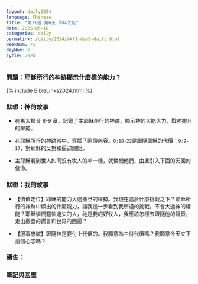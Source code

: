 ```yaml
---
layout: daily2024
language: Chinese
title: "第71週 第6天 耶穌大能"
date: 2025-05-10
categories: daily
permalink: /daily/2024/wk71-day6-daily.html
weekNum: 71
dayNum: 6
cycle: 2024
---
```


### 問題：耶穌所行的神跡顯示什麼樣的能力？

{% include BibleLinks2024.html %}

### 默想：神的故事 
+ 在馬太福音 8-9 章，記錄了主耶穌所行的神跡，顯示神的大能大力，戰勝撒旦的權勢。

+ 在耶穌所行的神跡當中，穿插了兩段內容。`8:18-22`是跟隨耶穌的代價；`9:9-17`，對耶穌的反對和逼迫開始。

+ 主耶穌看到世人如同沒有牧人的羊一樣，就憐憫他們，由此引入下面的天國的使命。 

### 默想：我的故事 
+ 【價值定位】耶穌的能力大過撒旦的權勢。我現在處於什麼挑戰之下？耶穌所行的神跡中顯出的什麼能力，讓我進一步看到我所遇的挑戰，不會大過神的權能？耶穌憐憫體恤迷失的人，祂是我的好牧人，我應該怎樣去跟隨他的聲音，走出撒旦的謊言和世界的困擾？

+ 【服事忠誠】跟隨神是要付上代價的。我願意為主付代價嗎？我願意今天立下這個心志嗎？

### 禱告：

### 筆記與回應
